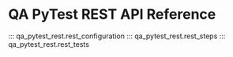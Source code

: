# QA PyTest REST API Reference

::: qa_pytest_rest.rest_configuration
::: qa_pytest_rest.rest_steps
::: qa_pytest_rest.rest_tests

